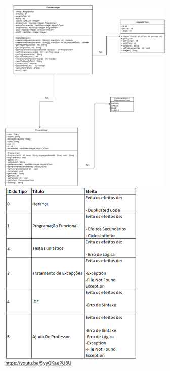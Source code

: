 ![](Diagrama_Parte_II.png?raw=true "Diagrama UML")
![](Tabela.png?raw=true "Tabela")
https://youtu.be/5yyQKaePU6U
